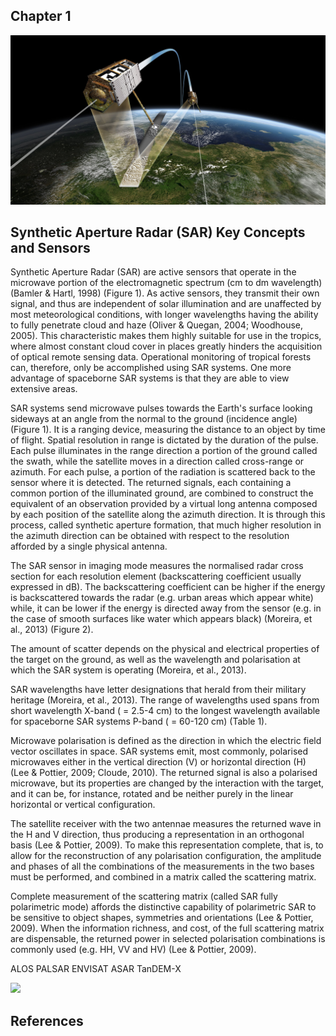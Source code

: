 <h2>Chapter 1</h2>
<img src="images/tdx.jpg">


<h2>Synthetic Aperture Radar (SAR) Key Concepts and Sensors</h2>

Synthetic Aperture Radar (SAR) are active sensors that operate in the microwave portion of the electromagnetic spectrum (cm to dm wavelength) (Bamler & Hartl, 1998) (Figure 1). As active sensors, they transmit their own signal, and thus are independent of solar illumination and are unaffected by most meteorological conditions, with longer wavelengths having the ability to fully penetrate cloud and haze (Oliver & Quegan, 2004; Woodhouse, 2005). This characteristic makes them highly suitable for use in the tropics, where almost constant cloud cover in places greatly hinders the acquisition of optical remote sensing data. Operational monitoring of tropical forests can, therefore, only be accomplished using SAR systems. One more advantage of spaceborne SAR systems is that they are able to view extensive areas.

SAR systems send microwave pulses towards the Earth's surface looking sideways at an angle from the normal to the ground (incidence angle) (Figure 1). It is a ranging device, measuring the distance to an object by time of flight. Spatial resolution in range is dictated by the duration of the pulse. Each pulse illuminates in the range direction a portion of the ground called the swath, while the satellite moves in a direction called cross-range or azimuth. For each pulse, a portion of the radiation is scattered back to the sensor where it is detected. The returned signals, each containing a common portion of the illuminated ground, are combined to construct the equivalent of an observation provided by a virtual long antenna composed by each position of the satellite along the azimuth direction. It is through this process, called synthetic aperture formation, that much higher resolution in the azimuth direction can be obtained with respect to the resolution afforded by a single physical antenna.

The SAR sensor in imaging mode measures the normalised radar cross section for each resolution element (backscattering coefficient usually expressed in dB). The backscattering coefficient can be higher if the energy is backscattered towards the radar (e.g. urban areas which appear white) while, it can be lower if the energy is directed away from the sensor (e.g. in the case of smooth surfaces like water which appears black) (Moreira, et al., 2013) (Figure 2).

The amount of scatter depends on the physical and electrical properties of the target on the ground, as well as the wavelength and polarisation at which the SAR system is operating (Moreira, et al., 2013).

SAR wavelengths have letter designations that herald from their military heritage (Moreira, et al., 2013). The range of wavelengths used spans from short wavelength X-band ( = 2.5-4 cm) to the longest wavelength available for spaceborne SAR systems P-band ( = 60-120 cm) (Table 1).

Microwave polarisation is defined as the direction in which the electric field vector oscillates in space. SAR systems emit, most commonly, polarised microwaves either in the vertical direction (V) or horizontal direction (H) (Lee & Pottier, 2009; Cloude, 2010). The returned signal is also a polarised microwave, but its properties are changed by the interaction with the target, and it can be, for instance, rotated and be neither purely in the linear horizontal or vertical configuration.

The satellite receiver with the two antennae measures the returned wave in the H and V direction, thus producing a representation in an orthogonal basis (Lee & Pottier, 2009). To make this representation complete, that is, to allow for the reconstruction of any polarisation configuration, the amplitude and phases of all the combinations of the measurements in the two bases must be performed, and combined in a matrix called the scattering matrix.

Complete measurement of the scattering matrix (called SAR fully polarimetric mode) affords the distinctive capability of polarimetric SAR to be sensitive to object shapes, symmetries and orientations (Lee & Pottier, 2009). When the information richness, and cost, of the full scattering matrix are dispensable, the returned power in selected polarisation combinations is commonly used (e.g. HH, VV and HV) (Lee & Pottier, 2009).







ALOS PALSAR
ENVISAT ASAR
TanDEM-X


<img src="images/ENVISAT.jpg">


<h2>References</h2>
